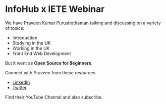 # InfoHub x IETE Webinar

We have [Praveen Kumar Purushothaman](https://praveen.science/) talking and discussing on a variety of topics:

* Introduction
* Studying in the UK
* Working in the UK
* Front End Web Development

But it went as **Open Source for Beginners**.

Connect with Praveen from these resources:

* [LinkedIn](https://www.linkedin.com/in/praveentech/)
* [Twitter](https://twitter.com/praveenscience)

Find their YouTube Channel and also subscribe.

